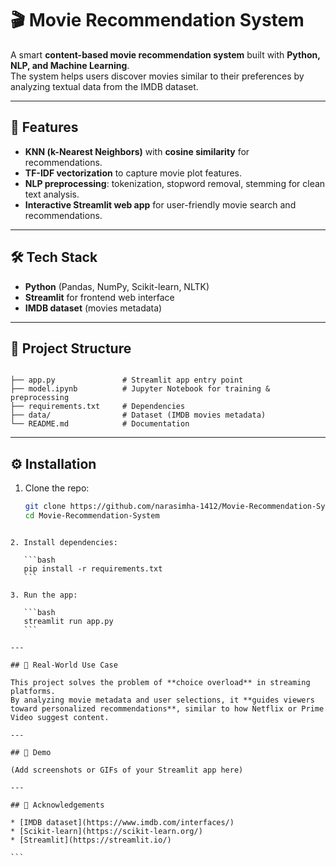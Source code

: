 # 🎬 Movie Recommendation System

A smart **content-based movie recommendation system** built with **Python, NLP, and Machine Learning**.  
The system helps users discover movies similar to their preferences by analyzing textual data from the IMDB dataset.  

---

## 🚀 Features
- **KNN (k-Nearest Neighbors)** with **cosine similarity** for recommendations.  
- **TF-IDF vectorization** to capture movie plot features.  
- **NLP preprocessing**: tokenization, stopword removal, stemming for clean text analysis.  
- **Interactive Streamlit web app** for user-friendly movie search and recommendations.  

---

## 🛠️ Tech Stack
- **Python** (Pandas, NumPy, Scikit-learn, NLTK)  
- **Streamlit** for frontend web interface  
- **IMDB dataset** (movies metadata)  

---

## 📂 Project Structure
```

├── app.py               # Streamlit app entry point
├── model.ipynb          # Jupyter Notebook for training & preprocessing
├── requirements.txt     # Dependencies
├── data/                # Dataset (IMDB movies metadata)
└── README.md            # Documentation

````

---

## ⚙️ Installation
1. Clone the repo:
   ```bash
   git clone https://github.com/narasimha-1412/Movie-Recommendation-System.git
   cd Movie-Recommendation-System
````

2. Install dependencies:

   ```bash
   pip install -r requirements.txt
   ```

3. Run the app:

   ```bash
   streamlit run app.py
   ```

---

## 🎯 Real-World Use Case

This project solves the problem of **choice overload** in streaming platforms.
By analyzing movie metadata and user selections, it **guides viewers toward personalized recommendations**, similar to how Netflix or Prime Video suggest content.

---

## 📸 Demo

(Add screenshots or GIFs of your Streamlit app here)

---

## 🙌 Acknowledgements

* [IMDB dataset](https://www.imdb.com/interfaces/)
* [Scikit-learn](https://scikit-learn.org/)
* [Streamlit](https://streamlit.io/)

```

